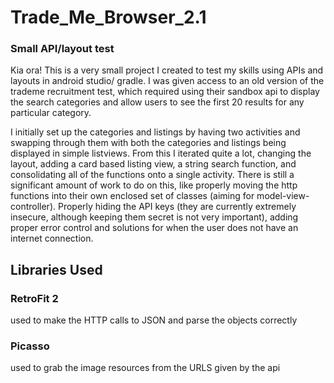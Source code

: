 # Trade_Me_Browser_2.1
### Small API/layout test

Kia ora! This is a very small project I created to test my skills using APIs and layouts in android studio/ gradle.
I was given access to an old version of the trademe recruitment test, which required using their sandbox api to display
the search categories and allow users to see the first 20 results for any particular category.

I initially set up the categories and listings by having two activities and swapping through them with both the categories
and listings being displayed in simple listviews. From this I iterated quite a lot, changing the layout, adding a card based
listing view, a string search function, and consolidating all of the functions onto a single activity. There is still 
a significant amount of work to do on this, like properly moving the http functions into their own enclosed set of classes
(aiming for model-view-controller). Properly hiding the API keys (they are currently extremely insecure, although keeping them secret
is not very important), adding proper error control and solutions for when the user does not have an internet connection.

## Libraries Used
### RetroFit 2
used to make the HTTP calls to JSON and parse the objects correctly

### Picasso
used to grab the image resources from the URLS given by the api
